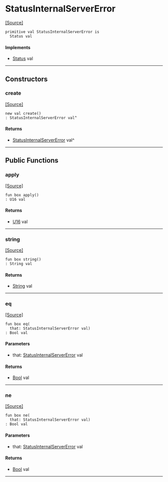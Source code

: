 # StatusInternalServerError
<span class="source-link">[[Source]](src/http/status.md#L126)</span>
```pony
primitive val StatusInternalServerError is
  Status val
```

#### Implements

* [Status](http-Status.md) val

---

## Constructors

### create
<span class="source-link">[[Source]](src/http/status.md#L126)</span>


```pony
new val create()
: StatusInternalServerError val^
```

#### Returns

* [StatusInternalServerError](http-StatusInternalServerError.md) val^

---

## Public Functions

### apply
<span class="source-link">[[Source]](src/http/status.md#L127)</span>


```pony
fun box apply()
: U16 val
```

#### Returns

* [U16](builtin-U16.md) val

---

### string
<span class="source-link">[[Source]](src/http/status.md#L128)</span>


```pony
fun box string()
: String val
```

#### Returns

* [String](builtin-String.md) val

---

### eq
<span class="source-link">[[Source]](src/http/status.md#L127)</span>


```pony
fun box eq(
  that: StatusInternalServerError val)
: Bool val
```
#### Parameters

*   that: [StatusInternalServerError](http-StatusInternalServerError.md) val

#### Returns

* [Bool](builtin-Bool.md) val

---

### ne
<span class="source-link">[[Source]](src/http/status.md#L127)</span>


```pony
fun box ne(
  that: StatusInternalServerError val)
: Bool val
```
#### Parameters

*   that: [StatusInternalServerError](http-StatusInternalServerError.md) val

#### Returns

* [Bool](builtin-Bool.md) val

---


